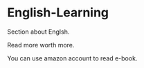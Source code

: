 # English-Learning
Section about Englsh.

Read more worth more.

You can use amazon account to read e-book.
